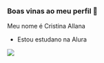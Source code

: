 ### Boas vinas ao meu perfil 💙

Meu nome é Cristina Allana

- Estou estudano na Alura

![](https://media.tenor.com/i7llTDaTPtUAAAAC/naruto.gif)
